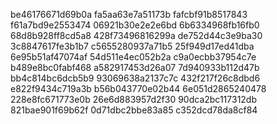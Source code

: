 be46176671d69b0a
fa5aa63e7a51173b
fafcbf91b8517843
f61a7bd9e2553474
06921b30e2e2e6bd
6b6334968fb16fb0
68d8b928ff8cd5a8
428f73496816299a
de752d44c3e9ba30
3c8847617fe3b1b7
c5655280937a71b5
25f949d17ed41dba
6e95b51af47074af
54d511e4ec052b2a
c9a0ecbb37954c7e
b489e8bc0fabf468
a582917453d26a07
7d940933b112d47b
bb4c814bc6dcb5b9
93069638a2137c7c
432f217f26c8dbd6
e822f9434c719a3b
b56b043770e02b44
6e051d2865240478
228e8fc671773e0b
26e6d883957d2f30
90dca2bc117312db
821bae901f69b62f
0d71dbc2bbe83a85
c352dcd78da8cf84
